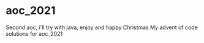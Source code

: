 # aoc_2021
Second aoc, i'll try with java, enjoy and happy Christmas
My advent of code solutions for aoc_2021
